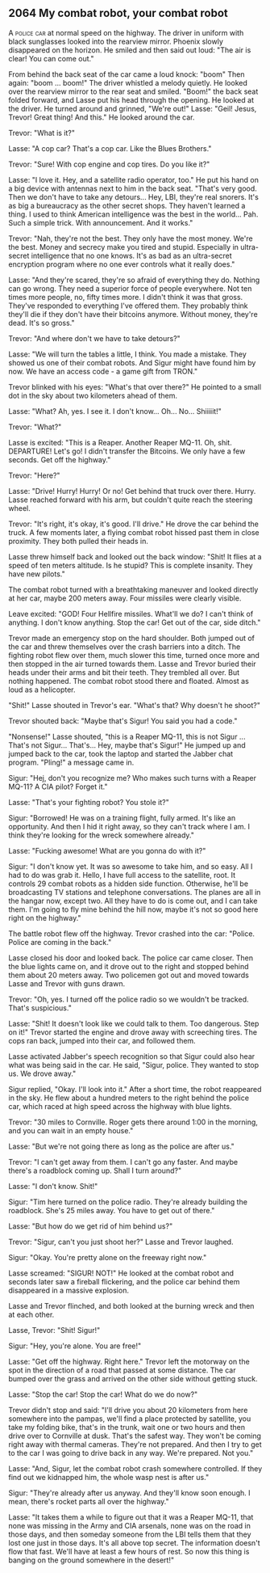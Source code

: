 
## **2064** My combat robot, your combat robot

<span style="font-variant:small-caps;">A police car</span> at normal speed on the highway.
The driver in uniform with black sunglasses looked into the rearview mirror.
Phoenix slowly disappeared on the horizon.
He smiled and then said out loud: "The air is clear! You can come out."

From behind the back seat of the car came a loud knock: "boom" Then again: "boom ... boom!"
The driver whistled a melody quietly.
He looked over the rearview mirror to the rear seat and smiled.
"Boom!" the back seat folded forward, and Lasse put his head through the opening.
He looked at the driver.
He turned around and grinned, "We're out!"
Lasse: "Geil!
Jesus, Trevor!
Great thing!
And this."
He looked around the car.

Trevor: "What is it?"

Lasse: "A cop car?
That's a cop car.
Like the Blues Brothers."

Trevor: "Sure!
With cop engine and cop tires.
Do you like it?"

Lasse: "I love it.
Hey, and a satellite radio operator, too."
He put his hand on a big device with antennas next to him in the back seat.
"That's very good.
Then we don't have to take any detours... Hey, LBI, they're real snorers.
It's as big a bureaucracy as the other secret shops.
They haven't learned a thing.
I used to think American intelligence was the best in the world... Pah.
Such a simple trick.
With announcement.
And it works."

Trevor: "Nah, they're not the best.
They only have the most money.
We're the best.
Money and secrecy make you tired and stupid.
Especially in ultra-secret intelligence that no one knows.
It's as bad as an ultra-secret encryption program where no one ever controls what it really does."

Lasse: "And they're scared, they're so afraid of everything they do.
Nothing can go wrong.
They need a superior force of people everywhere.
Not ten times more people, no, fifty times more.
I didn't think it was that gross.
They've responded to everything I've offered them.
They probably think they'll die if they don't have their bitcoins anymore.
Without money, they're dead.
It's so gross."

Trevor: "And where don't we have to take detours?"

Lasse: "We will turn the tables a little, I think.
You made a mistake.
They showed us one of their combat robots.
And Sigur might have found him by now.
We have an access code - a game gift from TRON."

Trevor blinked with his eyes: "What's that over there?"
He pointed to a small dot in the sky about two kilometers ahead of them.

Lasse: "What?
Ah, yes.
I see it.
I don't know... Oh... No... Shiiiiit!"

Trevor: "What?"

Lasse is excited: "This is a Reaper.
Another Reaper MQ-11.
Oh, shit.
DEPARTURE!
Let's go!
I didn't transfer the Bitcoins.
We only have a few seconds.
Get off the highway."

Trevor: "Here?"

Lasse: "Drive!
Hurry!
Hurry!
Or no!
Get behind that truck over there.
Hurry.
Lasse reached forward with his arm, but couldn't quite reach the steering wheel.

Trevor: "It's right, it's okay, it's good.
I'll drive."
He drove the car behind the truck.
A few moments later, a flying combat robot hissed past them in close proximity.
They both pulled their heads in.

Lasse threw himself back and looked out the back window: "Shit!
It flies at a speed of ten meters altitude.
Is he stupid?
This is complete insanity.
They have new pilots."

The combat robot turned with a breathtaking maneuver and looked directly at her car, maybe 200 meters away.
Four missiles were clearly visible.

Leave excited: "GOD!
Four Hellfire missiles.
What'll we do?
I can't think of anything.
I don't know anything.
Stop the car!
Get out of the car, side ditch."

Trevor made an emergency stop on the hard shoulder.
Both jumped out of the car and threw themselves over the crash barriers into a ditch.
The fighting robot flew over them, much slower this time, turned once more and then stopped in the air turned towards them.
Lasse and Trevor buried their heads under their arms and bit their teeth.
They trembled all over.
But nothing happened.
The combat robot stood there and floated.
Almost as loud as a helicopter.

"Shit!" Lasse shouted in Trevor's ear.
"What's that?
Why doesn't he shoot?"

Trevor shouted back: "Maybe that's Sigur!
You said you had a code."

"Nonsense!" Lasse shouted, "this is a Reaper MQ-11, this is not Sigur ...
That's not Sigur... That's... Hey, maybe that's Sigur!"
He jumped up and jumped back to the car, took the laptop and started the Jabber chat program.
"Pling!" a message came in.

Sigur: "Hej, don't you recognize me?
Who makes such turns with a Reaper MQ-11?
A CIA pilot?
Forget it."

Lasse: "That's your fighting robot?
You stole it?"

Sigur: "Borrowed!
He was on a training flight, fully armed.
It's like an opportunity.
And then I hid it right away, so they can't track where I am.
I think they're looking for the wreck somewhere already."

Lasse: "Fucking awesome!
What are you gonna do with it?"

Sigur: "I don't know yet.
It was so awesome to take him, and so easy.
All I had to do was grab it.
Hello, I have full access to the satellite, root.
It controls 29 combat robots as a hidden side function.
Otherwise, he'll be broadcasting TV stations and telephone conversations.
The planes are all in the hangar now, except two.
All they have to do is come out, and I can take them.
I'm going to fly mine behind the hill now, maybe it's not so good here right on the highway."

The battle robot flew off the highway.
Trevor crashed into the car: "Police.
Police are coming in the back."

Lasse closed his door and looked back.
The police car came closer.
Then the blue lights came on, and it drove out to the right and stopped behind them about 20 meters away.
Two policemen got out and moved towards Lasse and Trevor with guns drawn.

Trevor: "Oh, yes.
I turned off the police radio so we wouldn't be tracked.
That's suspicious."

Lasse: "Shit!
It doesn't look like we could talk to them.
Too dangerous.
Step on it!"
Trevor started the engine and drove away with screeching tires.
The cops ran back, jumped into their car, and followed them.

Lasse activated Jabber's speech recognition so that Sigur could also hear what was being said in the car.
He said, "Sigur, police.
They wanted to stop us.
We drove away."

Sigur replied, "Okay.
I'll look into it." After a short time, the robot reappeared in the sky.
He flew about a hundred meters to the right behind the police car, which raced at high speed across the highway with blue lights.

Trevor: "30 miles to Cornville.
Roger gets there around 1:00 in the morning, and you can wait in an empty house."

Lasse: "But we're not going there as long as the police are after us."

Trevor: "I can't get away from them.
I can't go any faster.
And maybe there's a roadblock coming up.
Shall I turn around?"

Lasse: "I don't know.
Shit!"

Sigur: "Tim here turned on the police radio.
They're already building the roadblock.
She's 25 miles away.
You have to get out of there."

Lasse: "But how do we get rid of him behind us?"

Trevor: "Sigur, can't you just shoot her?"
Lasse and Trevor laughed.

Sigur: "Okay.
You're pretty alone on the freeway right now."

Lasse screamed: "SIGUR! NOT!"
He looked at the combat robot and seconds later saw a fireball flickering, and the police car behind them disappeared in a massive explosion.

Lasse and Trevor flinched, and both looked at the burning wreck and then at each other.

Lasse, Trevor: "Shit! Sigur!"

Sigur: "Hey, you're alone.
You are free!"

Lasse: "Get off the highway.
Right here."
Trevor left the motorway on the spot in the direction of a road that passed at some distance.
The car bumped over the grass and arrived on the other side without getting stuck.

Lasse: "Stop the car! Stop the car!
What do we do now?"

Trevor didn't stop and said: "I'll drive you about 20 kilometers from here somewhere into the pampas, we'll find a place protected by satellite, you take my folding bike, that's in the trunk, wait one or two hours and then drive over to Cornville at dusk.
That's the safest way.
They won't be coming right away with thermal cameras.
They're not prepared.
And then I try to get to the car I was going to drive back in any way.
We're prepared.
Not you."

Lasse: "And, Sigur, let the combat robot crash somewhere controlled.
If they find out we kidnapped him, the whole wasp nest is after us."

Sigur: "They're already after us anyway.
And they'll know soon enough.
I mean, there's rocket parts all over the highway."

Lasse: "It takes them a while to figure out that it was a Reaper MQ-11, that none was missing in the Army and CIA arsenals, none was on the road in those days, and then someday someone from the LBI tells them that they lost one just in those days.
It's all above top secret.
The information doesn't flow that fast.
We'll have at least a few hours of rest.
So now this thing is banging on the ground somewhere in the desert!"

